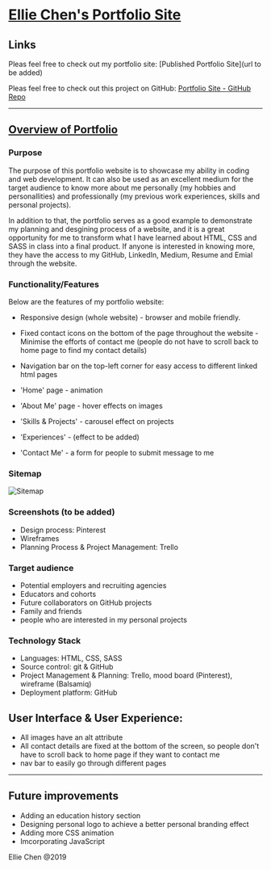 # <u>Ellie Chen's Portfolio Site</u>

## Links

Pleas feel free to check out my portfolio site: [Published Portfolio Site](url to be added)

Pleas feel free to check out this project on GitHub: [Portfolio Site - GitHub Repo](https://github.com/EllieChen-Git/portfolio-site)

------
## <u>Overview of Portfolio</u>

### Purpose

The purpose of this portfolio website is to showcase my ability in coding and web development. It can also be used as an excellent medium for the target audience to know more about me personally (my hobbies and personallities) and professionally (my previous work experiences, skills and personal projects).

In addition to that, the portfolio serves as a good example to demonstrate my planning and desgining process of a website, and it is a great opportunity for me to transform what I have learned about HTML, CSS and SASS in class into a final product. If anyone is interested in knowing more, they have the access to my GitHub, LinkedIn, Medium, Resume and Emial through the website.


### Functionality/Features

Below are the features of my portfolio website:

- Responsive design (whole website) - browser and mobile friendly.
- Fixed contact icons on the bottom of the page throughout the website - Minimise the efforts of contact me (people do not have to scroll back to home page to find my contact details)
- Navigation bar on the top-left corner for easy access to different linked html pages

- 'Home' page - animation
- 'About Me' page - hover effects on images
- 'Skills & Projects' - carousel effect on projects
- 'Experiences' - (effect to be added)
- 'Contact Me' - a form for people to submit message to me


### Sitemap

![Sitemap](.docs/sitemap)

### Screenshots (to be added)

- Design process: Pinterest
- Wireframes
- Planning Process & Project Management: Trello


### Target audience
- Potential employers and recruiting agencies
- Educators and cohorts
- Future collaborators on GitHub projects
- Family and friends
- people who are interested in my personal projects

### Technology Stack
- Languages: HTML, CSS, SASS
- Source control: git & GitHub
- Project Management & Planning: Trello, mood board (Pinterest), wireframe (Balsamiq)
- Deployment platform: GitHub

## User Interface & User Experience: 
- All images have an alt attribute
- All contact details are fixed at the bottom of the screen, so people don't have to scroll back to home page if they want to contact me
- nav bar to easily go through different pages

------

## Future improvements
- Adding an education history section
- Designing personal logo to achieve a better personal branding effect
- Adding more CSS animation
- Imcorporating JavaScript 




Ellie Chen @2019


